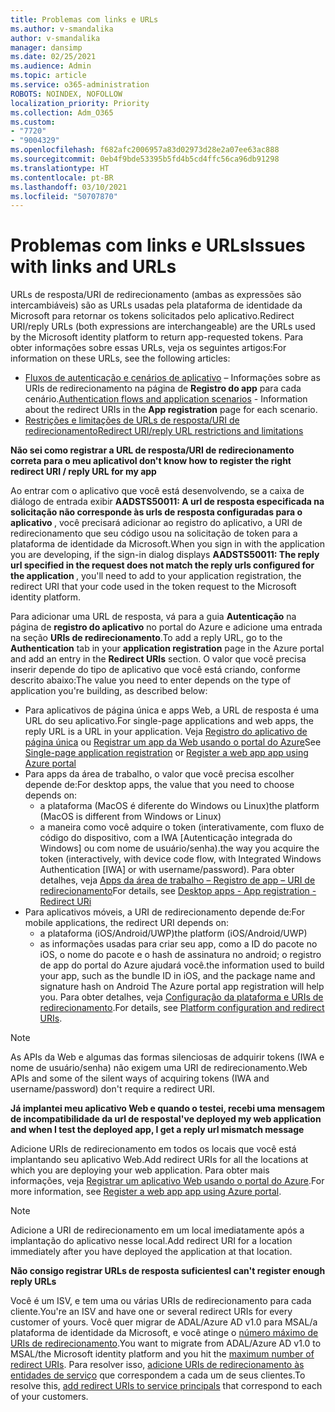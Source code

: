 ```yaml
---
title: Problemas com links e URLs
ms.author: v-smandalika
author: v-smandalika
manager: dansimp
ms.date: 02/25/2021
ms.audience: Admin
ms.topic: article
ms.service: o365-administration
ROBOTS: NOINDEX, NOFOLLOW
localization_priority: Priority
ms.collection: Adm_O365
ms.custom:
- "7720"
- "9004329"
ms.openlocfilehash: f682afc2006957a83d02973d28e2a07ee63ac888
ms.sourcegitcommit: 0eb4f9bde53395b5fd4b5cd4ffc56ca96db91298
ms.translationtype: HT
ms.contentlocale: pt-BR
ms.lasthandoff: 03/10/2021
ms.locfileid: "50707870"
---
```

# <a name="issues-with-links-and-urls"></a><span data-ttu-id="7f623-102">Problemas com links e URLs</span><span class="sxs-lookup"><span data-stu-id="7f623-102">Issues with links and URLs</span></span>

<span data-ttu-id="7f623-103">URLs de resposta/URI de redirecionamento (ambas as expressões são intercambiáveis) são as URLs usadas pela plataforma de identidade da Microsoft para retornar os tokens solicitados pelo aplicativo.</span><span class="sxs-lookup"><span data-stu-id="7f623-103">Redirect URI/reply URLs (both expressions are interchangeable) are the URLs used by the Microsoft identity platform to return app-requested tokens.</span></span> <span data-ttu-id="7f623-104">Para obter informações sobre essas URLs, veja os seguintes artigos:</span><span class="sxs-lookup"><span data-stu-id="7f623-104">For information on these URLs, see the following articles:</span></span>

- <span data-ttu-id="7f623-105">[Fluxos de autenticação e cenários de aplicativo](https://docs.microsoft.com/azure/active-directory/develop/authentication-flows-app-scenarios) – Informações sobre as URIs de redirecionamento na página de **Registro do app** para cada cenário.</span><span class="sxs-lookup"><span data-stu-id="7f623-105">[Authentication flows and application scenarios](https://docs.microsoft.com/azure/active-directory/develop/authentication-flows-app-scenarios) - Information about the redirect URIs in the **App registration** page for each scenario.</span></span>
- [<span data-ttu-id="7f623-106">Restrições e limitações de URLs de resposta/URI de redirecionamento</span><span class="sxs-lookup"><span data-stu-id="7f623-106">Redirect URI/reply URL restrictions and limitations</span></span>](https://docs.microsoft.com/azure/active-directory/develop/reply-url)

<span data-ttu-id="7f623-107">**Não sei como registrar a URL de resposta/URI de redirecionamento correta para o meu aplicativo**</span><span class="sxs-lookup"><span data-stu-id="7f623-107">**I don't know how to register the right redirect URI / reply URL for my app**</span></span>

<span data-ttu-id="7f623-108">Ao entrar com o aplicativo que você está desenvolvendo, se a caixa de diálogo de entrada exibir **AADSTS50011: A url de resposta especificada na solicitação não corresponde às urls de resposta configuradas para o aplicativo <your app ID>**, você precisará adicionar ao registro do aplicativo, a URI de redirecionamento que seu código usou na solicitação de token para a plataforma de identidade da Microsoft.</span><span class="sxs-lookup"><span data-stu-id="7f623-108">When you sign in with the application you are developing, if the sign-in dialog displays **AADSTS50011: The reply url specified in the request does not match the reply urls configured for the application <your app ID>**, you'll need to add to your application registration, the redirect URI that your code used in the token request to the Microsoft identity platform.</span></span>

<span data-ttu-id="7f623-109">Para adicionar uma URL de resposta, vá para a guia **Autenticação** na página de **registro do aplicativo** no portal do Azure e adicione uma entrada na seção **URIs de redirecionamento**.</span><span class="sxs-lookup"><span data-stu-id="7f623-109">To add a reply URL, go to the **Authentication** tab in your **application registration** page in the Azure portal and add an entry in the **Redirect URIs** section.</span></span> <span data-ttu-id="7f623-110">O valor que você precisa inserir depende do tipo de aplicativo que você está criando, conforme descrito abaixo:</span><span class="sxs-lookup"><span data-stu-id="7f623-110">The value you need to enter depends on the type of application you're building, as described below:</span></span>

- <span data-ttu-id="7f623-111">Para aplicativos de página única e apps Web, a URL de resposta é uma URL do seu aplicativo.</span><span class="sxs-lookup"><span data-stu-id="7f623-111">For single-page applications and web apps, the reply URL is a URL in your application.</span></span> <span data-ttu-id="7f623-112">Veja [Registro do aplicativo de página única](https://docs.microsoft.com/azure/active-directory/develop/scenario-spa-app-registration#register-a-redirect-uri) ou [Registrar um app da Web usando o portal do Azure](https://docs.microsoft.com/azure/active-directory/develop/scenario-web-app-sign-user-app-registration?tabs=aspnetcore#register-an-app-using-azure-portal)</span><span class="sxs-lookup"><span data-stu-id="7f623-112">See [Single-page application registration](https://docs.microsoft.com/azure/active-directory/develop/scenario-spa-app-registration#register-a-redirect-uri) or [Register a web app app using Azure portal](https://docs.microsoft.com/azure/active-directory/develop/scenario-web-app-sign-user-app-registration?tabs=aspnetcore#register-an-app-using-azure-portal)</span></span>
- <span data-ttu-id="7f623-113">Para apps da área de trabalho, o valor que você precisa escolher depende de:</span><span class="sxs-lookup"><span data-stu-id="7f623-113">For desktop apps, the value that you need to choose depends on:</span></span>
    - <span data-ttu-id="7f623-114">a plataforma (MacOS é diferente do Windows ou Linux)</span><span class="sxs-lookup"><span data-stu-id="7f623-114">the platform (MacOS is different from Windows or Linux)</span></span>
    - <span data-ttu-id="7f623-115">a maneira como você adquire o token (interativamente, com fluxo de código do dispositivo, com a IWA [Autenticação integrada do Windows] ou com nome de usuário/senha).</span><span class="sxs-lookup"><span data-stu-id="7f623-115">the way you acquire the token (interactively, with device code flow, with Integrated Windows Authentication [IWA] or with username/password).</span></span>
    <span data-ttu-id="7f623-116">Para obter detalhes, veja [Apps da área de trabalho – Registro de app – URI de redirecionamento](https://docs.microsoft.com/azure/active-directory/develop/scenario-desktop-app-registration#redirect-uris)</span><span class="sxs-lookup"><span data-stu-id="7f623-116">For details, see [Desktop apps - App registration - Redirect URi](https://docs.microsoft.com/azure/active-directory/develop/scenario-desktop-app-registration#redirect-uris)</span></span>
- <span data-ttu-id="7f623-117">Para aplicativos móveis, a URI de redirecionamento depende de:</span><span class="sxs-lookup"><span data-stu-id="7f623-117">For mobile applications, the redirect URI depends on:</span></span>
    - <span data-ttu-id="7f623-118">a plataforma (iOS/Android/UWP)</span><span class="sxs-lookup"><span data-stu-id="7f623-118">the platform (iOS/Android/UWP)</span></span>
    - <span data-ttu-id="7f623-119">as informações usadas para criar seu app, como a ID do pacote no iOS, o nome do pacote e o hash de assinatura no android; o registro de app do portal do Azure ajudará você.</span><span class="sxs-lookup"><span data-stu-id="7f623-119">the information used to build your app, such as the bundle ID in iOS, and the package name and signature hash on Android The Azure portal app registration will help you.</span></span> <span data-ttu-id="7f623-120">Para obter detalhes, veja [Configuração da plataforma e URIs de redirecionamento](https://docs.microsoft.com/azure/active-directory/develop/scenario-mobile-app-registration#platform-configuration-and-redirect-uris).</span><span class="sxs-lookup"><span data-stu-id="7f623-120">For details, see [Platform configuration and redirect URIs](https://docs.microsoft.com/azure/active-directory/develop/scenario-mobile-app-registration#platform-configuration-and-redirect-uris).</span></span>

> [!NOTE]
> <span data-ttu-id="7f623-121">As APIs da Web e algumas das formas silenciosas de adquirir tokens (IWA e nome de usuário/senha) não exigem uma URI de redirecionamento.</span><span class="sxs-lookup"><span data-stu-id="7f623-121">Web APIs and some of the silent ways of acquiring tokens (IWA and username/password) don't require a redirect URI.</span></span>

<span data-ttu-id="7f623-122">**Já implantei meu aplicativo Web e quando o testei, recebi uma mensagem de incompatibilidade da url de resposta**</span><span class="sxs-lookup"><span data-stu-id="7f623-122">**I've deployed my web application and when I test the deployed app, I get a reply url mismatch message**</span></span>

<span data-ttu-id="7f623-123">Adicione URIs de redirecionamento em todos os locais que você está implantando seu aplicativo Web.</span><span class="sxs-lookup"><span data-stu-id="7f623-123">Add redirect URIs for all the locations at which you are deploying your web application.</span></span> <span data-ttu-id="7f623-124">Para obter mais informações, veja [Registrar um aplicativo Web usando o portal do Azure](https://docs.microsoft.com/azure/active-directory/develop/scenario-web-app-sign-user-app-registration).</span><span class="sxs-lookup"><span data-stu-id="7f623-124">For more information, see [Register a web app app using Azure portal](https://docs.microsoft.com/azure/active-directory/develop/scenario-web-app-sign-user-app-registration).</span></span>

> [!NOTE]
> <span data-ttu-id="7f623-125">Adicione a URI de redirecionamento em um local imediatamente após a implantação do aplicativo nesse local.</span><span class="sxs-lookup"><span data-stu-id="7f623-125">Add redirect URI for a location immediately after you have deployed the application at that location.</span></span>

<span data-ttu-id="7f623-126">**Não consigo registrar URLs de resposta suficientes**</span><span class="sxs-lookup"><span data-stu-id="7f623-126">**I can't register enough reply URLs**</span></span>

<span data-ttu-id="7f623-127">Você é um ISV, e tem uma ou várias URIs de redirecionamento para cada cliente.</span><span class="sxs-lookup"><span data-stu-id="7f623-127">You're an ISV and have one or several redirect URIs for every customer of yours.</span></span> <span data-ttu-id="7f623-128">Você quer migrar de ADAL/Azure AD v1.0 para MSAL/a plataforma de identidade da Microsoft, e você atinge o [número máximo de URIs de redirecionamento](https://docs.microsoft.com/azure/active-directory/develop/reply-url#maximum-number-of-redirect-uris).</span><span class="sxs-lookup"><span data-stu-id="7f623-128">You want to migrate from ADAL/Azure AD v1.0 to MSAL/the Microsoft identity platform and you hit the [maximum number of redirect URIs](https://docs.microsoft.com/azure/active-directory/develop/reply-url#maximum-number-of-redirect-uris).</span></span> <span data-ttu-id="7f623-129">Para resolver isso, [adicione URIs de redirecionamento às entidades de serviço](https://docs.microsoft.com/azure/active-directory/develop/reply-url#add-redirect-uris-to-service-principals) que correspondem a cada um de seus clientes.</span><span class="sxs-lookup"><span data-stu-id="7f623-129">To resolve this, [add redirect URIs to service principals](https://docs.microsoft.com/azure/active-directory/develop/reply-url#add-redirect-uris-to-service-principals) that correspond to each of your customers.</span></span>
